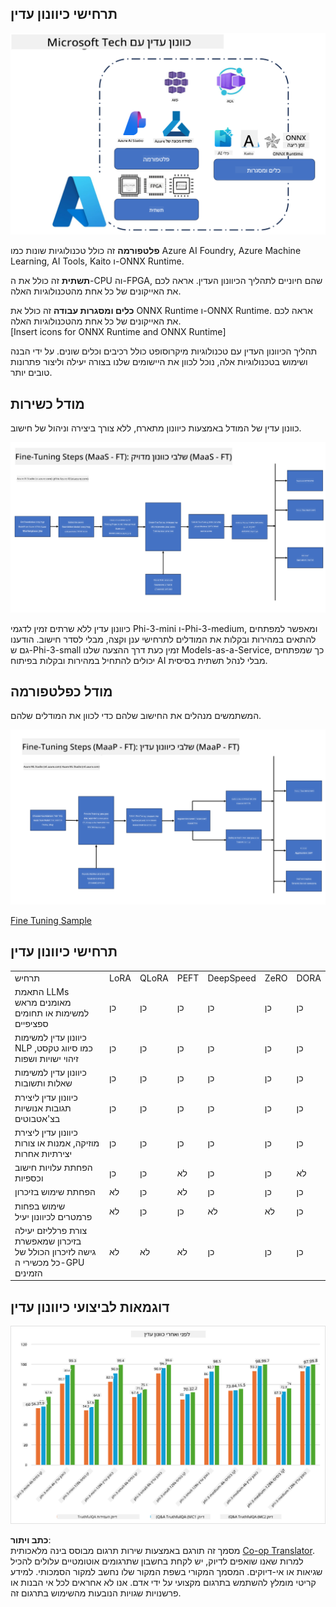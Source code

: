 <!--
CO_OP_TRANSLATOR_METADATA:
{
  "original_hash": "cb5648935f63edc17e95ce38f23adc32",
  "translation_date": "2025-05-09T21:56:29+00:00",
  "source_file": "md/03.FineTuning/FineTuning_Scenarios.md",
  "language_code": "he"
}
-->
## תרחישי כיוונון עדין

![FineTuning with MS Services](../../../../translated_images/FinetuningwithMS.25759a0154a97ad90e43a6cace37d6bea87f0ac0236ada3ad5d4a1fbacc3bdf7.he.png)

**פלטפורמה** זה כולל טכנולוגיות שונות כמו Azure AI Foundry, Azure Machine Learning, AI Tools, Kaito ו-ONNX Runtime.

**תשתית** זה כולל את ה-CPU וה-FPGA, שהם חיוניים לתהליך הכיוונון העדין. אראה לכם את האייקונים של כל אחת מהטכנולוגיות האלה.

**כלים ומסגרות עבודה** זה כולל את ONNX Runtime ו-ONNX Runtime. אראה לכם את האייקונים של כל אחת מהטכנולוגיות האלה.  
[Insert icons for ONNX Runtime and ONNX Runtime]

תהליך הכיוונון העדין עם טכנולוגיות מיקרוסופט כולל רכיבים וכלים שונים. על ידי הבנה ושימוש בטכנולוגיות אלה, נוכל לכוון את היישומים שלנו בצורה יעילה וליצור פתרונות טובים יותר.

## מודל כשירות

כוונון עדין של המודל באמצעות כיוונון מתארח, ללא צורך ביצירה וניהול של חישוב.

![MaaS Fine Tuning](../../../../translated_images/MaaSfinetune.6184d80a336ea9d7bb67a581e9e5d0b021cafdffff7ba257c2012e2123e0d77e.he.png)

כיוונון עדין ללא שרתים זמין לדגמי Phi-3-mini ו-Phi-3-medium, ומאפשר למפתחים להתאים במהירות ובקלות את המודלים לתרחישי ענן וקצה, מבלי לסדר חישוב. הודענו גם ש-Phi-3-small זמין כעת דרך ההצעה שלנו Models-as-a-Service, כך שמפתחים יכולים להתחיל במהירות ובקלות בפיתוח AI מבלי לנהל תשתית בסיסית.

## מודל כפלטפורמה

המשתמשים מנהלים את החישוב שלהם כדי לכוון את המודלים שלהם.

![Maap Fine Tuning](../../../../translated_images/MaaPFinetune.cf8b08ef05bf57f362da90834be87562502f4370de4a7325a9fb03b8c008e5e7.he.png)

[Fine Tuning Sample](https://github.com/Azure/azureml-examples/blob/main/sdk/python/foundation-models/system/finetune/chat-completion/chat-completion.ipynb)

## תרחישי כיוונון עדין

| | | | | | | |
|-|-|-|-|-|-|-|
|תרחיש|LoRA|QLoRA|PEFT|DeepSpeed|ZeRO|DORA|
|התאמת LLMs מאומנים מראש למשימות או תחומים ספציפיים|כן|כן|כן|כן|כן|כן|
|כיוונון עדין למשימות NLP כמו סיווג טקסט, זיהוי ישויות ושפות|כן|כן|כן|כן|כן|כן|
|כיוונון עדין למשימות שאלות ותשובות|כן|כן|כן|כן|כן|כן|
|כיוונון עדין ליצירת תגובות אנושיות בצ'אטבוטים|כן|כן|כן|כן|כן|כן|
|כיוונון עדין ליצירת מוזיקה, אמנות או צורות יצירתיות אחרות|כן|כן|כן|כן|כן|כן|
|הפחתת עלויות חישוב וכספיות|כן|כן|לא|כן|כן|לא|
|הפחתת שימוש בזיכרון|לא|כן|לא|כן|כן|כן|
|שימוש בפחות פרמטרים לכיוונון יעיל|לא|כן|כן|לא|לא|כן|
|צורת פרלליזם יעילה בזיכרון שמאפשרת גישה לזיכרון הכולל של כל מכשירי ה-GPU הזמינים|לא|לא|לא|כן|כן|כן|

## דוגמאות לביצועי כיוונון עדין

![Finetuning Performance](../../../../translated_images/Finetuningexamples.9dbf84557eef43e011eb7cadf51f51686f9245f7953e2712a27095ab7d18a6d1.he.png)

**כתב ויתור**:  
מסמך זה תורגם באמצעות שירות תרגום מבוסס בינה מלאכותית [Co-op Translator](https://github.com/Azure/co-op-translator). למרות שאנו שואפים לדיוק, יש לקחת בחשבון שתרגומים אוטומטיים עלולים להכיל שגיאות או אי-דיוקים. המסמך המקורי בשפת המקור שלו נחשב למקור הסמכותי. למידע קריטי מומלץ להשתמש בתרגום מקצועי על ידי אדם. אנו לא אחראים לכל אי הבנות או פרשנויות שגויות הנובעות מהשימוש בתרגום זה.